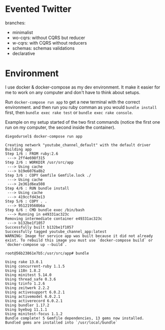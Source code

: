# Evented Twitter

branches:

- minimalist
- wo-cqrs: without CQRS but reducer
- w-cqrs: with CQRS without reducers
- schemas: schemas validations
- declarative


# Environment

I use docker & docker-compose as my dev environment. 
It make it easier for me to work on any computer and don't have to think about setups.



Run `docker-compose run app` to get a new terminal with the correct environment.
and then run you ruby comman as you would `bundle install` first, then `bundle exec rake test` or `bundle exec rake console`.

Example on my setup started of the two first commands (notice the first one run on my computer, the second inside the container).
```
diegodursel$ docker-compose run app

Creating network "youtube_channel_default" with the default driver
Building app
Step 1/6 : FROM ruby:2.6
 ---> 2ff4e698f315
Step 2/6 : WORKDIR /usr/src/app
 ---> Using cache
 ---> b19e6076a8b2
Step 3/6 : COPY Gemfile Gemfile.lock ./
 ---> Using cache
 ---> 2e361d6ea508
Step 4/6 : RUN bundle install
 ---> Using cache
 ---> 419ccfd43e13
Step 5/6 : COPY . .
 ---> 951219560b6a
Step 6/6 : CMD bundle exec /bin/bash
 ---> Running in e49331ac323c
Removing intermediate container e49331ac323c
 ---> b132be1f1057
Successfully built b132be1f1057
Successfully tagged youtube_channel_app:latest
WARNING: Image for service app was built because it did not already exist. To rebuild this image you must use `docker-compose build` or `docker-compose up --build`.

root@56b23861e7b5:/usr/src/app# bundle

Using rake 13.0.1
Using concurrent-ruby 1.1.5
Using i18n 1.8.2
Using minitest 5.14.0
Using thread_safe 0.3.6
Using tzinfo 1.2.6
Using zeitwerk 2.2.2
Using activesupport 6.0.2.1
Using activemodel 6.0.2.1
Using activerecord 6.0.2.1
Using bundler 1.17.2
Using byebug 11.1.1
Using minitest-focus 1.1.2
Bundle complete! 5 Gemfile dependencies, 13 gems now installed.
Bundled gems are installed into `/usr/local/bundle`
```
